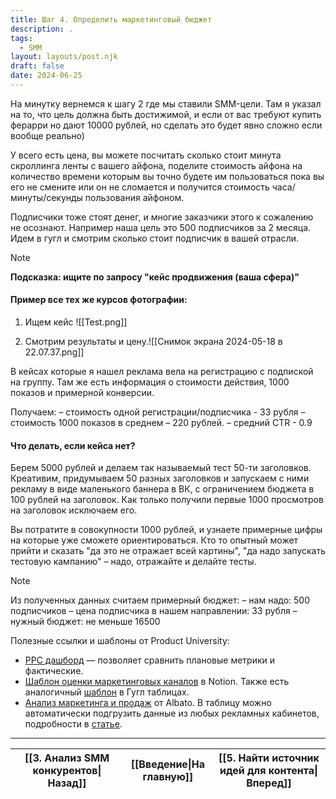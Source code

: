 ```yaml
---
title: Шаг 4. Определить маркетинговый бюджет
description: .
tags:
  - SMM
layout: layouts/post.njk
draft: false
date: 2024-06-25
---
```

На минутку вернемся к шагу 2 где мы ставили SMM-цели. Там я указал на то, что цель должна быть достижимой, и если от вас требуют купить ферарри но дают 10000 рублей, но сделать это будет явно сложно если вообще реально)

У всего есть цена, вы можете посчитать сколько стоит минута скроллинга ленты с вашего айфона, поделите стоимость айфона на количество времени которым вы точно будете им пользоваться пока вы его не смените или он не сломается и получится стоимость часа/минуты/секунды пользования айфоном.

Подписчики тоже стоят денег, и многие заказчики этого к сожалению не осознают. Например наша цель это 500 подписчиков за 2 месяца. Идем в гугл и смотрим сколько стоит подписчик в вашей отрасли. 

> [!NOTE]
> **Подсказка: ищите по запросу "кейс продвижения (ваша сфера)"**

#### Пример все тех же курсов фотографии:

1. Ищем кейс
![[Test.png]]

2. Смотрим результаты и цену.![[Снимок экрана 2024-05-18 в 22.07.37.png]]

В кейсах которые я нашел реклама вела на регистрацию с подпиской на группу. Там же есть информация о стоимости действия, 1000 показов и примерной конверсии. 

Получаем:
– стоимость одной регистрации/подписчика - 33 рубля
– стоимость 1000 показов в среднем – 220 рублей.
– средний CTR - 0.9

#### Что делать, если кейса нет?
Берем 5000 рублей и делаем так называемый тест 50-ти заголовков. Креативим, придумываем 50 разных заголовков и запускаем с ними рекламу в виде маленького баннера в ВК, с ограничением бюджета в 100 рублей на заголовок. Как только получили первые 1000 просмотров на заголовок исключаем его. 

Вы потратите в совокупности 1000 рублей, и узнаете примерные цифры на которые уже сможете ориентироваться. Кто то опытный может прийти и сказать "да это не отражает всей картины", "да надо запускать тестовую кампанию" – надо, отражайте и делайте тесты.

> [!NOTE]
> Из полученных данных считаем примерный бюджет:
> – нам надо: 500 подписчиков
> – цена подписчика в нашем направлении: 33 рубля
> – нужный бюджет: не меньше 16500

Полезные ссылки и шаблоны от Product University:
- [PPC дашборд](https://docs.google.com/spreadsheets/d/12-t9sIs205JqD1GdYc0WpvaoKD82qSp8V0DAZBeKmes/edit?usp=sharing&roistat_visit=315180) — позволяет сравнить плановые метрики и фактические.
- [Шаблон оценки маркетинговых каналов](https://putemplates.notion.site/a61c68f3be2849aba44dd29c8519670f?roistat_visit=315180) в Notion. Также есть аналогичный [шаблон](https://docs.google.com/spreadsheets/d/1jxOA1WHhZF3bo_eaYpNzoc9sW0rKVjUhKdd5xIpx3jQ/edit?usp=sharing&roistat_visit=315180) в Гугл таблицах.
- [Анализ маркетинга и продаж](https://docs.google.com/spreadsheets/d/1iPYvkbMTLQQiJVEHM0_BLH96VFtdOVWWyHvHSb9xOQ8/edit?usp=sharing&roistat_visit=315180) от Albato. В таблицу можно автоматически подгрузить данные из любых рекламных кабинетов, подробности в [статье](https://vc.ru/marketing/141339-shablon-tablicy-analiza-marketinga-i-prodazh?roistat_visit=315180).


<hr>

| [[3. Анализ SMM конкурентов\|Назад]] | [[Введение\|На главную]] | [[5. Найти источник идей для контента\|Вперед]] |
| ------------------------------------ | :----------------------: | :---------------------------------------------: |

